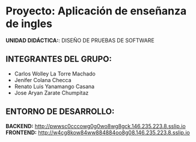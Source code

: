 # Proyecto: Aplicación de enseñanza de ingles

**UNIDAD DIDÁCTICA:**: DISEÑO DE PRUEBAS DE SOFTWARE

## INTEGRANTES DEL GRUPO: 
- Carlos Wolley La Torre Machado
- Jenifer Colana Checca
- Renato Luis Yanamango Casana
- Jose Aryan Zarate Chumpitaz

## ENTORNO DE DESARROLLO:
**BACKEND:** http://pwwsc0cccowg0g0wo8wg8gck.146.235.223.8.sslip.io
**FRONTEND:** http://w4cg8kow84ww884884oo8g08.146.235.223.8.sslip.io